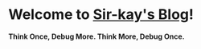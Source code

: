 # Welcome to [Sir-kay's Blog](https://sir-kay.github.io/)!

**Think Once, Debug More. Think More, Debug Once.**

